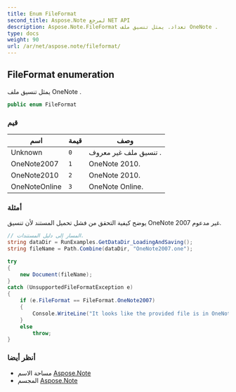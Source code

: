 ```yaml
---
title: Enum FileFormat
second_title: Aspose.Note لمرجع NET API
description: Aspose.Note.FileFormat تعداد. يمثل تنسيق ملف OneNote .
type: docs
weight: 90
url: /ar/net/aspose.note/fileformat/
---
```

## FileFormat enumeration

يمثل تنسيق ملف OneNote .

```csharp
public enum FileFormat
```

### قيم

| اسم | قيمة | وصف |
| --- | --- | --- |
| Unknown | `0` | تنسيق ملف غير معروف . |
| OneNote2007 | `1` | OneNote 2010. |
| OneNote2010 | `2` | OneNote 2010. |
| OneNoteOnline | `3` | OneNote Online. |

### أمثلة

يوضح كيفية التحقق من فشل تحميل المستند لأن تنسيق OneNote 2007 غير مدعوم.

```csharp
// المسار إلى دليل المستندات.
string dataDir = RunExamples.GetDataDir_LoadingAndSaving();
string fileName = Path.Combine(dataDir, "OneNote2007.one");

try
{
    new Document(fileName);
}
catch (UnsupportedFileFormatException e)
{
    if (e.FileFormat == FileFormat.OneNote2007)
    {
        Console.WriteLine("It looks like the provided file is in OneNote 2007 format that is not supported.");
    }
    else
        throw;
}
```

### أنظر أيضا

* مساحة الاسم [Aspose.Note](../../aspose.note/)
* المجسم [Aspose.Note](../../)


